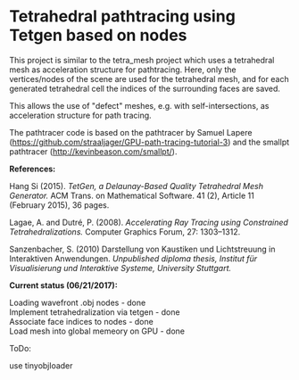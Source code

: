 Tetrahedral pathtracing using Tetgen based on nodes
===================================================

This project is similar to the tetra_mesh project which uses a tetrahedral mesh as acceleration structure for pathtracing. Here, only the vertices/nodes of the scene are used for the tetrahedral mesh, and for each generated tetrahedral cell the indices of the surrounding faces are saved.

This allows the use of "defect" meshes, e.g. with self-intersections, as acceleration structure for path tracing.

The pathtracer code is based on the pathtracer by Samuel Lapere (https://github.com/straaljager/GPU-path-tracing-tutorial-3)
and the smallpt pathtracer (http://kevinbeason.com/smallpt/).

**References:**

Hang Si (2015). _TetGen, a Delaunay-Based Quality Tetrahedral Mesh Generator._ ACM Trans. on Mathematical Software. 41 (2), Article 11 (February 2015), 36 pages.

Lagae, A. and Dutré, P. (2008). _Accelerating Ray Tracing using Constrained Tetrahedralizations._ Computer Graphics Forum, 27: 1303–1312.

Sanzenbacher, S. (2010) Darstellung von Kaustiken und Lichtstreuung in Interaktiven Anwendungen. _Unpublished diploma thesis, Institut für Visualisierung und Interaktive Systeme, University Stuttgart._
  
**Current status (06/21/2017):**  

Loading wavefront .obj nodes - done  
Implement tetrahedralization via tetgen - done  
Associate face indices to nodes - done  
Load mesh into global memeory on GPU - done  
  
ToDo:  
  
use tinyobjloader  


